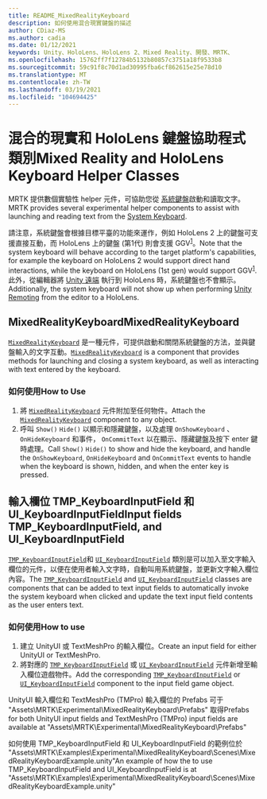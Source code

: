 ```yaml
---
title: README_MixedRealityKeyboard
description: 如何使用混合現實鍵盤的描述
author: CDiaz-MS
ms.author: cadia
ms.date: 01/12/2021
keywords: Unity、HoloLens、HoloLens 2、Mixed Reality、開發、MRTK、
ms.openlocfilehash: 15762ff7f12784b5132b80857c3751a18f9533b8
ms.sourcegitcommit: 59c91f8c70d1ad30995fba6cf862615e25e78d10
ms.translationtype: MT
ms.contentlocale: zh-TW
ms.lasthandoff: 03/19/2021
ms.locfileid: "104694425"
---
```

# <a name="mixed-reality-and-hololens-keyboard-helper-classes"></a><span data-ttu-id="9590f-104">混合的現實和 HoloLens 鍵盤協助程式類別</span><span class="sxs-lookup"><span data-stu-id="9590f-104">Mixed Reality and HoloLens Keyboard Helper Classes</span></span>

<span data-ttu-id="9590f-105">MRTK 提供數個實驗性 helper 元件，可協助您從 [系統鍵盤](../ux-building-blocks/system-keyboard.md)啟動和讀取文字。</span><span class="sxs-lookup"><span data-stu-id="9590f-105">MRTK provides several experimental helper components to assist with launching and reading text from the [System Keyboard](../ux-building-blocks/system-keyboard.md).</span></span>

<span data-ttu-id="9590f-106">請注意，系統鍵盤會根據目標平臺的功能來運作，例如 HoloLens 2 上的鍵盤可支援直接互動，而 HoloLens 上的鍵盤 (第1代) 則會支援 GGV<sup>[1](https://docs.microsoft.com/windows/mixed-reality/gaze)</sup>。</span><span class="sxs-lookup"><span data-stu-id="9590f-106">Note that the system keyboard will behave according to the target platform's capabilities, for example the keyboard on HoloLens 2 would support direct hand interactions, while the keyboard on HoloLens (1st gen) would support GGV<sup>[1](https://docs.microsoft.com/windows/mixed-reality/gaze)</sup>.</span></span> <span data-ttu-id="9590f-107">此外，從編輯器將 [Unity 遠端](../tools/holographic-remoting.md) 執行到 HoloLens 時，系統鍵盤也不會顯示。</span><span class="sxs-lookup"><span data-stu-id="9590f-107">Additionally, the system keyboard will not show up when performing [Unity Remoting](../tools/holographic-remoting.md) from the editor to a HoloLens.</span></span>

## <a name="mixedrealitykeyboard"></a><span data-ttu-id="9590f-108">MixedRealityKeyboard</span><span class="sxs-lookup"><span data-stu-id="9590f-108">MixedRealityKeyboard</span></span>

<span data-ttu-id="9590f-109">[`MixedRealityKeyboard`](xref:Microsoft.MixedReality.Toolkit.Experimental.UI.MixedRealityKeyboard) 是一種元件，可提供啟動和關閉系統鍵盤的方法，並與鍵盤輸入的文字互動。</span><span class="sxs-lookup"><span data-stu-id="9590f-109">[`MixedRealityKeyboard`](xref:Microsoft.MixedReality.Toolkit.Experimental.UI.MixedRealityKeyboard) is a component that provides methods for launching and closing a system keyboard, as well as interacting with text entered by the keyboard.</span></span>  

### <a name="how-to-use"></a><span data-ttu-id="9590f-110">如何使用</span><span class="sxs-lookup"><span data-stu-id="9590f-110">How to Use</span></span>

1. <span data-ttu-id="9590f-111">將 [`MixedRealityKeyboard`](xref:Microsoft.MixedReality.Toolkit.Experimental.UI.MixedRealityKeyboard) 元件附加至任何物件。</span><span class="sxs-lookup"><span data-stu-id="9590f-111">Attach the [`MixedRealityKeyboard`](xref:Microsoft.MixedReality.Toolkit.Experimental.UI.MixedRealityKeyboard) component to any object.</span></span>
2. <span data-ttu-id="9590f-112">呼叫 `Show()` `Hide()` 以顯示和隱藏鍵盤，以及處理 `OnShowKeyboard` 、 `OnHideKeyboard` 和事件， `OnCommitText` 以在顯示、隱藏鍵盤及按下 enter 鍵時處理。</span><span class="sxs-lookup"><span data-stu-id="9590f-112">Call `Show()` `Hide()` to show and hide the keyboard, and handle the `OnShowKeyboard`, `OnHideKeyboard` and `OnCommitText` events to handle when the keyboard is shown, hidden, and when the enter key is pressed.</span></span>

## <a name="input-fields-tmp_keyboardinputfield-and-ui_keyboardinputfield"></a><span data-ttu-id="9590f-113">輸入欄位 TMP_KeyboardInputField 和 UI_KeyboardInputField</span><span class="sxs-lookup"><span data-stu-id="9590f-113">Input fields TMP_KeyboardInputField, and UI_KeyboardInputField</span></span>

<span data-ttu-id="9590f-114">[`TMP_KeyboardInputField`](xref:Microsoft.MixedReality.Toolkit.Experimental.UI.TMP_KeyboardInputField)和 [`UI_KeyboardInputField`](xref:Microsoft.MixedReality.Toolkit.Experimental.UI.UI_KeyboardInputField) 類別是可以加入至文字輸入欄位的元件，以便在使用者輸入文字時，自動叫用系統鍵盤，並更新文字輸入欄位內容。</span><span class="sxs-lookup"><span data-stu-id="9590f-114">The [`TMP_KeyboardInputField`](xref:Microsoft.MixedReality.Toolkit.Experimental.UI.TMP_KeyboardInputField) and [`UI_KeyboardInputField`](xref:Microsoft.MixedReality.Toolkit.Experimental.UI.UI_KeyboardInputField) classes are components that can be added to text input fields to automatically invoke the system keyboard when clicked and update the text input field contents as the user enters text.</span></span>

### <a name="how-to-use"></a><span data-ttu-id="9590f-115">如何使用</span><span class="sxs-lookup"><span data-stu-id="9590f-115">How to use</span></span>

1. <span data-ttu-id="9590f-116">建立 UnityUI 或 TextMeshPro 的輸入欄位。</span><span class="sxs-lookup"><span data-stu-id="9590f-116">Create an input field for either UnityUI or TextMeshPro.</span></span>
2. <span data-ttu-id="9590f-117">將對應的 [`TMP_KeyboardInputField`](xref:Microsoft.MixedReality.Toolkit.Experimental.UI.TMP_KeyboardInputField) 或 [`UI_KeyboardInputField`](xref:Microsoft.MixedReality.Toolkit.Experimental.UI.UI_KeyboardInputField) 元件新增至輸入欄位遊戲物件。</span><span class="sxs-lookup"><span data-stu-id="9590f-117">Add the corresponding [`TMP_KeyboardInputField`](xref:Microsoft.MixedReality.Toolkit.Experimental.UI.TMP_KeyboardInputField) or [`UI_KeyboardInputField`](xref:Microsoft.MixedReality.Toolkit.Experimental.UI.UI_KeyboardInputField) component to the input field game object.</span></span>

<span data-ttu-id="9590f-118">UnityUI 輸入欄位和 TextMeshPro (TMPro) 輸入欄位的 Prefabs 可于 "Assets\MRTK\Experimental\MixedRealityKeyboard\Prefabs" 取得</span><span class="sxs-lookup"><span data-stu-id="9590f-118">Prefabs for both UnityUI input fields and TextMeshPro (TMPro) input fields are available at "Assets\MRTK\Experimental\MixedRealityKeyboard\Prefabs"</span></span>

<span data-ttu-id="9590f-119">如何使用 TMP_KeyboardInputField 和 UI_KeyboardInputField 的範例位於 "Assets\MRTK\Examples\Experimental\MixedRealityKeyboard\Scenes\MixedRealityKeyboardExample.unity"</span><span class="sxs-lookup"><span data-stu-id="9590f-119">An example of how the to use TMP_KeyboardInputField and UI_KeyboardInputField is at "Assets\MRTK\Examples\Experimental\MixedRealityKeyboard\Scenes\MixedRealityKeyboardExample.unity"</span></span>
